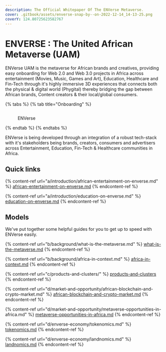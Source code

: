 ```yaml
---
description: The Official Whitepaper Of The ENVerse Metaverse.
cover: .gitbook/assets/enverse-snap-by--on-2022-12-14_14-13-25.png
coverY: 124.80725623582767
---
```


# ENVERSE : The United African Metaverse (UAM)

ENVerse UAM is the metaverse for African brands and creatives, providing easy onboarding for Web 2.0 and Web 3.0 projects in Africa across entertainment (Movies, Music, Games and Art), Education, Healthcare and Fin-Tech through it's highly immersive 3D experiences that connects both the physical & digital world (Phygital) thereby bridging the gap between African brands, Content creators & their local/global consumers.

{% tabs %}
{% tab title="Onboarding" %}
<figure><img src=".gitbook/assets/enverse-snap-by--on-2022-12-14_14-13-25.gif" alt=""><figcaption><p>ENVerse</p></figcaption></figure>
{% endtab %}
{% endtabs %}

ENVerse is being developed through an integration of a robust tech-stack with it's stakeholders being brands, creators, consumers and advertisers across Entertainment, Education, Fin-Tech & Healthcare communities in Africa.

## Quick links

{% content-ref url="a/introduction/african-entertainment-on-enverse.md" %}
[african-entertainment-on-enverse.md](a/introduction/african-entertainment-on-enverse.md)
{% endcontent-ref %}

{% content-ref url="a/introduction/education-on-enverse.md" %}
[education-on-enverse.md](a/introduction/education-on-enverse.md)
{% endcontent-ref %}

## Models

We've put together some helpful guides for you to get up to speed with ENVerse easily.

{% content-ref url="b/background/what-is-the-metaverse.md" %}
[what-is-the-metaverse.md](b/background/what-is-the-metaverse.md)
{% endcontent-ref %}

{% content-ref url="b/background/africa-in-context.md" %}
[africa-in-context.md](b/background/africa-in-context.md)
{% endcontent-ref %}

{% content-ref url="c/products-and-clusters/" %}
[products-and-clusters](c/products-and-clusters/)
{% endcontent-ref %}

{% content-ref url="d/market-and-opportunity/african-blockchain-and-crypto-market.md" %}
[african-blockchain-and-crypto-market.md](d/market-and-opportunity/african-blockchain-and-crypto-market.md)
{% endcontent-ref %}

{% content-ref url="d/market-and-opportunity/metaverse-opportunities-in-africa.md" %}
[metaverse-opportunities-in-africa.md](d/market-and-opportunity/metaverse-opportunities-in-africa.md)
{% endcontent-ref %}

{% content-ref url="d/enverse-economy/tokenomics.md" %}
[tokenomics.md](d/enverse-economy/tokenomics.md)
{% endcontent-ref %}

{% content-ref url="d/enverse-economy/landnomics.md" %}
[landnomics.md](d/enverse-economy/landnomics.md)
{% endcontent-ref %}
